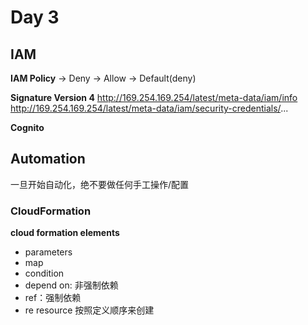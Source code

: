 # Day 3
## IAM
**IAM Policy**
-> Deny -> Allow -> Default(deny)

**Signature Version 4**
http://169.254.169.254/latest/meta-data/iam/info
http://169.254.169.254/latest/meta-data/iam/security-credentials/...

**Cognito**

## Automation
一旦开始自动化，绝不要做任何手工操作/配置

### CloudFormation
**cloud formation elements**
- parameters
- map
- condition
- depend on: 非强制依赖
- ref：强制依赖
- re
resource 按照定义顺序来创建

<!--stackedit_data:
eyJoaXN0b3J5IjpbMTk1MTQ5MzYyNSwtMTQwMjE1ODM4MywxMD
kyMjQ2Njc1LC0yODM5NjgxMTMsNjY1MjI5NDY3LDE3ODE0NzY3
NDQsLTcyMjc1OTE5Niw2ODY4MTc4MzYsNDQxOTQxNTYsLTIxND
A1NjYyNzVdfQ==
-->
